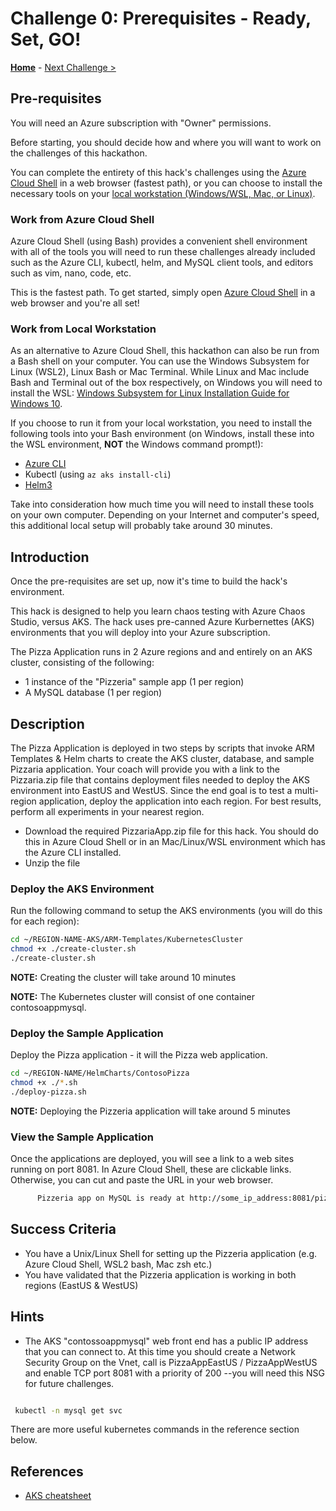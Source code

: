 # Challenge 0: Prerequisites - Ready, Set, GO!

**[Home](../README.md)** - [Next Challenge >](./01-assessment.md)

## Pre-requisites

You will need an Azure subscription with "Owner" permissions.  

Before starting, you should decide how and where you will want to work on the challenges of this hackathon.

You can complete the entirety of this hack's challenges using the [Azure Cloud Shell](#work-from-azure-cloud-shell) in a web browser (fastest path), or you can choose to install the necessary tools on your [local workstation (Windows/WSL, Mac, or Linux)](#work-from-local-workstation).

### Work from Azure Cloud Shell

Azure Cloud Shell (using Bash) provides a convenient shell environment with all of the tools you will need to run these challenges already included such as the Azure CLI, kubectl, helm, and MySQL client tools, and editors such as vim, nano, code, etc. 

This is the fastest path. To get started, simply open [Azure Cloud Shell](https://shell.azure.com) in a web browser and you're all set!

### Work from Local Workstation

As an alternative to Azure Cloud Shell, this hackathon can also be run from a Bash shell on your computer. You can use the Windows Subsystem for Linux (WSL2), Linux Bash or Mac Terminal. While Linux and Mac include Bash and Terminal out of the box respectively, on Windows you will need to install the WSL: [Windows Subsystem for Linux Installation Guide for Windows 10](https://docs.microsoft.com/en-us/windows/wsl/install-win10).

If you choose to run it from your local workstation, you need to install the following tools into your Bash environment (on Windows, install these into the WSL environment, **NOT** the Windows command prompt!):

- [Azure CLI](https://docs.microsoft.com/en-us/cli/azure/)
- Kubectl (using `az aks install-cli`)
- [Helm3](https://helm.sh/docs/intro/install/) 

Take into consideration how much time you will need to install these tools on your own computer. Depending on your Internet and computer's speed, this additional local setup will probably take around 30 minutes.

## Introduction

Once the pre-requisites are set up, now it's time to build the hack's environment.  

This hack is designed to help you learn chaos testing with Azure Chaos Studio, versus AKS. The hack uses pre-canned Azure Kurbernettes (AKS) environments that you will deploy into your Azure subscription. 

The Pizza Application runs in 2 Azure regions and and entirely on an AKS cluster, consisting of the following:
 - 1 instance of the "Pizzeria" sample app (1 per region)
 - A MySQL database (1 per region)

## Description

The Pizza Application is deployed in two steps by scripts that invoke ARM Templates & Helm charts to create the AKS cluster, database, and sample Pizzaria application.  Your coach will provide you with a link to the Pizzaria.zip file that contains deployment files needed to deploy the AKS environment into EastUS and WestUS. Since the end goal is to test a multi-region application, deploy the application into each region. For best results, perform all experiments in your nearest region.

   - Download the required PizzariaApp.zip file for this hack. You should do this in Azure Cloud Shell or in an Mac/Linux/WSL environment which has the Azure CLI installed. 
   - Unzip the file 

### Deploy the AKS Environment

Run the following command to setup the AKS environments (you will do this for each region):

```bash
cd ~/REGION-NAME-AKS/ARM-Templates/KubernetesCluster
chmod +x ./create-cluster.sh
./create-cluster.sh

```

   **NOTE:** Creating the cluster will take around 10 minutes

   **NOTE:** The Kubernetes cluster will consist of one container contosoappmysql. 

### Deploy the Sample Application

Deploy the Pizza application - it will the Pizza web application.

```bash
cd ~/REGION-NAME/HelmCharts/ContosoPizza
chmod +x ./*.sh
./deploy-pizza.sh

```

**NOTE:** Deploying the Pizzeria application will take around 5 minutes

### View the Sample Application

Once the applications are deployed, you will see a link to a web sites running on port 8081. In Azure Cloud Shell, these are clickable links. Otherwise, you can cut and paste the URL in your web browser.
   
```bash
      Pizzeria app on MySQL is ready at http://some_ip_address:8081/pizzeria      
```

## Success Criteria

* You have a Unix/Linux Shell for setting up the Pizzeria application (e.g. Azure Cloud Shell, WSL2 bash, Mac zsh etc.)
* You have validated that the Pizzeria application is working in both regions (EastUS & WestUS)


## Hints

* The AKS "contossoappmysql" web front end has a public IP address that you can connect to. At this time you should create a Network Security Group on the Vnet, call is PizzaAppEastUS / PizzaAppWestUS and enable TCP port 8081 with a priority of 200 --you will need this NSG for future challenges. 

```bash

 kubectl -n mysql get svc

```

There are more useful kubernetes commands in the reference section below.


## References

* [AKS cheatsheet](./K8s_cheetsheet.md)


